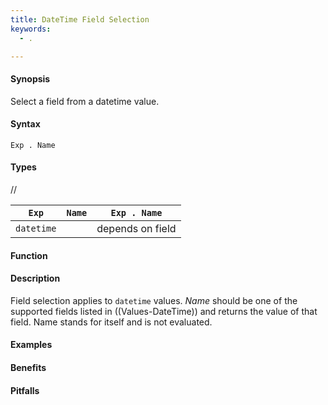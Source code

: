 ```yaml
---
title: DateTime Field Selection
keywords:
  - .

---
```


#### Synopsis

Select a field from a datetime value.

#### Syntax

`Exp . Name`

#### Types

//

| `Exp`      | `Name` | `Exp . Name`  |
| --- | --- | --- |
| `datetime`   |          | depends on field  |


#### Function

#### Description

Field selection applies to `datetime` values. 
_Name_ should be one of the supported fields listed in ((Values-DateTime)) and returns the value of that field. 
Name stands for itself and is not evaluated.

#### Examples

#### Benefits

#### Pitfalls

